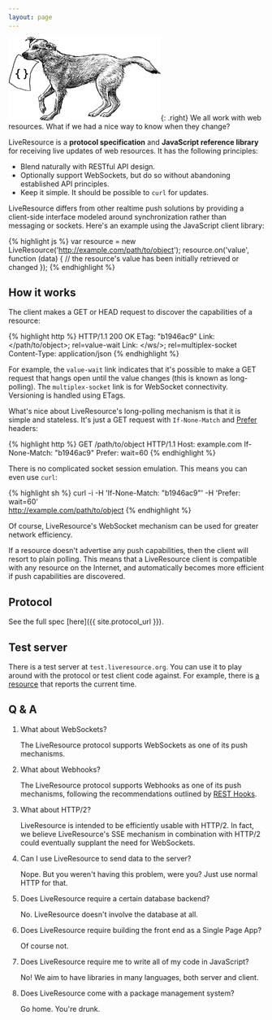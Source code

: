 ```yaml
---
layout: page
---
```


![dog](/dog.jpg){: .right} We all work with web resources. What if we had a nice way to know when they change?

LiveResource is a **protocol specification** and **JavaScript reference library** for receiving live updates of web resources. It has the following principles:

* Blend naturally with RESTful API design.
* Optionally support WebSockets, but do so without abandoning established API principles.
* Keep it simple. It should be possible to `curl` for updates.

LiveResource differs from other realtime push solutions by providing a client-side interface modeled around synchronization rather than messaging or sockets. Here's an example using the JavaScript client library:

{% highlight js %}
var resource = new LiveResource('http://example.com/path/to/object');
resource.on('value', function (data) {
    // the resource's value has been initially retrieved or changed
});
{% endhighlight %}

How it works
------------

The client makes a GET or HEAD request to discover the capabilities of a resource:

{% highlight http %}
HTTP/1.1 200 OK
ETag: "b1946ac9"
Link: </path/to/object>; rel=value-wait
Link: </ws/>; rel=multiplex-socket
Content-Type: application/json
{% endhighlight %}

For example, the `value-wait` link indicates that it's possible to make a GET request that hangs open until the value changes (this is known as long-polling). The `multiplex-socket` link is for WebSocket connectivity. Versioning is handled using ETags.

What's nice about LiveResource's long-polling mechanism is that it is simple and stateless. It's just a GET request with `If-None-Match` and [Prefer][prefer-rfc] headers:

{% highlight http %}
GET /path/to/object HTTP/1.1
Host: example.com
If-None-Match: "b1946ac9"
Prefer: wait=60
{% endhighlight %}

There is no complicated socket session emulation. This means you can even use `curl`:

{% highlight sh %}
curl -i -H 'If-None-Match: "b1946ac9"' -H 'Prefer: wait=60' \
    http://example.com/path/to/object
{% endhighlight %}

Of course, LiveResource's WebSocket mechanism can be used for greater network efficiency.

If a resource doesn't advertise any push capabilities, then the client will resort to plain polling. This means that a LiveResource client is compatible with any resource on the Internet, and automatically becomes more efficient if push capabilities are discovered.

Protocol
--------

See the full spec [here]({{ site.protocol_url }}).

Test server
-----------

There is a test server at `test.liveresource.org`. You can use it to play around with the protocol or test client code against. For example, there is [a resource][test-resource] that reports the current time.

Q & A
-----

1. What about WebSockets?

   The LiveResource protocol supports WebSockets as one of its push mechanisms.

2. What about Webhooks?

   The LiveResource protocol supports Webhooks as one of its push mechanisms, following the recommendations outlined by [REST Hooks][resthooks].

3. What about HTTP/2?

   LiveResource is intended to be efficiently usable with HTTP/2. In fact, we believe LiveResource's SSE mechanism in combination with HTTP/2 could eventually supplant the need for WebSockets.

4. Can I use LiveResource to send data to the server?

   Nope. But you weren't having this problem, were you? Just use normal HTTP for that.

5. Does LiveResource require a certain database backend?

   No. LiveResource doesn't involve the database at all.

6. Does LiveResource require building the front end as a Single Page App?

   Of course not.

7. Does LiveResource require me to write all of my code in JavaScript?

   No! We aim to have libraries in many languages, both server and client.

8. Does LiveResource come with a package management system?

   Go home. You're drunk.

[prefer-rfc]: https://datatracker.ietf.org/doc/html/rfc7240
[resthooks]: http://resthooks.org/
[test-resource]: http://test.liveresource.org/test
